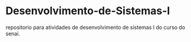 # Desenvolvimento-de-Sistemas-I
repositorio para atividades de desenvolvimento de sistemas I do curso do senai.
